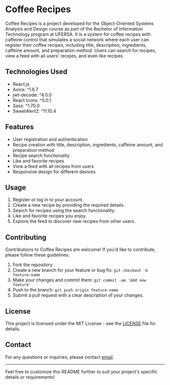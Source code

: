 # Coffee Recipes

Coffee Recipes is a project developed for the Object-Oriented Systems Analysis and Design course as part of the Bachelor of Information Technology program at UFERSA. It is a system for coffee recipes with caffeine control that simulates a social network where each user can register their coffee recipes, including title, description, ingredients, caffeine amount, and preparation method. Users can search for recipes, view a feed with all users' recipes, and even like recipes.

## Technologies Used

- React.js
- Axios: ^1.6.7
- jwt-decode: ^4.0.0
- React Icons: ^5.0.1
- Sass: ^1.70.0
- SweetAlert2: ^11.10.4


## Features

- User registration and authentication
- Recipe creation with title, description, ingredients, caffeine amount, and preparation method
- Recipe search functionality
- Like and favorite recipes
- View a feed with all recipes from users
- Responsive design for different devices


## Usage

1. Register or log in to your account.
2. Create a new recipe by providing the required details.
3. Search for recipes using the search functionality.
4. Like and favorite recipes you enjoy.
5. Explore the feed to discover new recipes from other users.

## Contributing

Contributions to Coffee Recipes are welcome! If you'd like to contribute, please follow these guidelines:

1. Fork the repository.
2. Create a new branch for your feature or bug fix: `git checkout -b feature-name`
3. Make your changes and commit them: `git commit -am 'Add new feature'`
4. Push to the branch: `git push origin feature-name`
5. Submit a pull request with a clear description of your changes.

## License

This project is licensed under the MIT License - see the [LICENSE](LICENSE) file for details.

## Contact

For any questions or inquiries, please contact [email](mailto:devLuanpaiva@gmail.com).

---

Feel free to customize this README further to suit your project's specific details or requirements!
